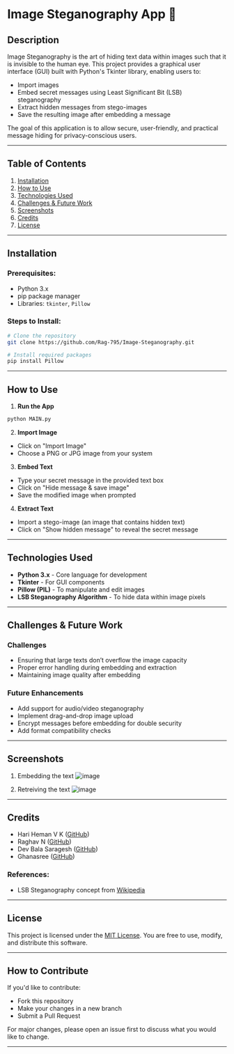 # Image Steganography App 👀

## Description

Image Steganography is the art of hiding text data within images such that it is invisible to the human eye. This project provides a graphical user interface (GUI) built with Python's Tkinter library, enabling users to:

* Import images
* Embed secret messages using Least Significant Bit (LSB) steganography
* Extract hidden messages from stego-images
* Save the resulting image after embedding a message

The goal of this application is to allow secure, user-friendly, and practical message hiding for privacy-conscious users.

---

## Table of Contents

1. [Installation](#installation)
2. [How to Use](#how-to-use)
3. [Technologies Used](#technologies-used)
4. [Challenges & Future Work](#challenges--future-work)
5. [Screenshots](#screenshots)
6. [Credits](#credits)
7. [License](#license)

---

## Installation

### Prerequisites:

* Python 3.x
* pip package manager
* Libraries: `tkinter`, `Pillow`

### Steps to Install:

```bash
# Clone the repository
git clone https://github.com/Rag-795/Image-Steganography.git

# Install required packages
pip install Pillow
```

---

## How to Use

1. **Run the App**

```bash
python MAIN.py
```

2. **Import Image**

* Click on "Import Image"
* Choose a PNG or JPG image from your system

3. **Embed Text**

* Type your secret message in the provided text box
* Click on "Hide message & save image"
* Save the modified image when prompted

4. **Extract Text**

* Import a stego-image (an image that contains hidden text)
* Click on "Show hidden message" to reveal the secret message

---

## Technologies Used

* **Python 3.x** - Core language for development
* **Tkinter** - For GUI components
* **Pillow (PIL)** - To manipulate and edit images
* **LSB Steganography Algorithm** - To hide data within image pixels

---

## Challenges & Future Work

### Challenges

* Ensuring that large texts don’t overflow the image capacity
* Proper error handling during embedding and extraction
* Maintaining image quality after embedding

### Future Enhancements

* Add support for audio/video steganography
* Implement drag-and-drop image upload
* Encrypt messages before embedding for double security
* Add format compatibility checks

---

## Screenshots

1. Embedding the text
![image](https://github.com/user-attachments/assets/2a7271f3-001d-4ffd-86e8-16507e30213a)

2. Retreiving the text
![image](https://github.com/user-attachments/assets/3950e8ea-9a2e-4364-b8ec-186864639ec6)

---

## Credits

* Hari Heman V K ([GitHub](https://github.com/HXMAN76))
* Raghav N ([GitHub](https://github.com/Rag-795))
* Dev Bala Saragesh ([GitHub](https://github.com/dbsaragesh-bs))
* Ghanasree ([GitHub](https://github.com/your-username))

### References:

* LSB Steganography concept from [Wikipedia](https://en.wikipedia.org/wiki/Steganography)

---

## License

This project is licensed under the [MIT License](https://choosealicense.com/licenses/mit/). You are free to use, modify, and distribute this software.

---

## How to Contribute

If you'd like to contribute:

* Fork this repository
* Make your changes in a new branch
* Submit a Pull Request

For major changes, please open an issue first to discuss what you would like to change.

---
